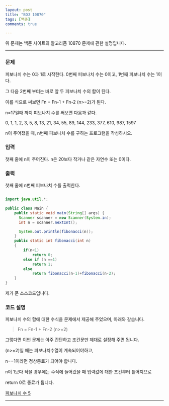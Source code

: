 ```yaml
---
layout: post
title: "BOJ 10870"
tags: [백준]
comments: true

---
```


위 문제는 백준 사이트의 알고리즘 10870 문제에 관한 설명입니다.<br>

---

### 문제

피보나치 수는 0과 1로 시작한다. 0번째 피보나치 수는 0이고, 1번째 피보나치 수는 1이다.

그 다음 2번째 부터는 바로 앞 두 피보나치 수의 합이 된다.

이를 식으로 써보면 Fn = Fn-1 + Fn-2 (n>=2)가 된다.

n=17일때 까지 피보나치 수를 써보면 다음과 같다.

0, 1, 1, 2, 3, 5, 8, 13, 21, 34, 55, 89, 144, 233, 377, 610, 987, 1597

n이 주어졌을 때, n번째 피보나치 수를 구하는 프로그램을 작성하시오.

### 입력

첫째 줄에 n이 주어진다. n은 20보다 작거나 같은 자연수 또는 0이다.

### 출력

첫째 줄에 n번째 피보나치 수를 출력한다.

```java

import java.util.*;

public class Main {
    public static void main(String[] args) {
      Scanner scanner = new Scanner(System.in);
      int n = scanner.nextInt();

      System.out.println(fibonacci(n));
    }
    public static int fibonacci(int n)
    {
        if(n<1)
            return 0;
        else if (n ==1)
            return 1;
        else
            return fibonacci(n-1)+fibonacci(n-2);
    }
}


```

제가 푼 소스코드입니다.

### 코드 설명

피보나치 수의 합에 대한 수식을 문제에서 제공해 주었으며, 아래와 같습니다.

> Fn = Fn-1 + Fn-2 (n>=2)

그렇다면 이번 문제는 아주 간단하고 조건문만 제대로 설정해 주면 됩니다.

(n>=2)일 때는 피보나치수열이 계속되어야하고,

n==1이라면 정상종료가 되어야 합니다.

n이 1보다 작을 경우에는 수식에 들어갔을 때 입력값에 대한 조건부터 틀어지므로

return 0로 종료가 됩니다.

<a href="https://www.acmicpc.net/problem/10870">피보나치 수 5</a>

---

